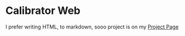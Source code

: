 # Calibrator Web

I prefer writing HTML, to markdown, sooo project is on my [Project Page](https://sanjit1.github.io/Calibrator "project page")
